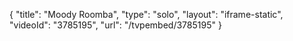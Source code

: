 {
    "title": "Moody Roomba",
    "type": "solo",
    "layout": "iframe-static",
    "videoId": "3785195",
    "url": "\/tvpembed\/3785195"
}